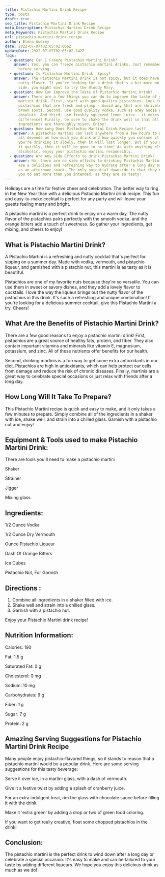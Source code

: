 ```yaml
---
title: Pistachio Martini Drink Recipe
type: posts
draft: true
seo_title: Pistachio Martini Drink Recipe
meta_Description: Pistachio Martini Drink Recipe
meta_Keywords: Pistachio Martini Drink Recipe
url: pistachio-martini-drink-recipe
author: Elena Audrey
date: 2022-07-07T02:05:02.066Z
updateDate: 2022-07-07T02:05:02.142Z
faqs:
  - question: Can I Freeze Pistachio Martini Drink?
    answer: Yes, you can freeze pistachio martini drinks. Just remember to thaw them
      before serving.
  - question: Is Pistachio Martini Drink  Spicy?
    answer: The Pistachio Martini Drink is not spicy, but it does have a slightly
      nutty flavor. If you're looking for a drink that's a bit more on the spicy
      side, you might want to try the Bloody Mary.
  - question: How Can Improve the Taste of Pistachio Martini Drink?
    answer: There are a few things you can do to improve the taste of your pistachio
      martini drink. First, start with good-quality pistachios. Look for
      pistachios that are fresh and plump - Avoid any that are shriveled or have
      brown spots. Second, use good quality vodka, such as Grey Goose or
      absolute. And third, use freshly squeezed lemon juice - it makes a big
      difference! Finally, be sure to shake the drink well so that all of the
      ingredients are thoroughly mixed. Enjoy!
  - question: How Long Does Pistachio Martini Drink Recipe last?
    answer: A pistachio martini can last anywhere from a few hours to a few days. It
      all depends on how much you drink and how quickly you consume it. If
      you're drinking it slowly, then it will last longer. But if you're sipping
      it quickly, then it will be gone in no time! As with anything else
      alcoholic, enjoy your pistachio martini responsibly.
  - question: Are Any Side Effects to drink Pistachio Martini Drink?
    answer: No, there are no side effects to drinking Pistachio Martini drinks. They
      are a delicious and refreshing way to hydrate after a long day or to enjoy
      as an afternoon snack. The only potential downside is that they may cause
      you to eat more than you intended, as they are so tasty!
---
```

Holidays are a time for festive cheer and celebration. The better way to ring in the New Year than with a delicious Pistachio Martini drink recipe. This fun and easy-to-make cocktail is perfect for any party and will leave your guests feeling merry and bright.

A pistachio martini is a perfect drink to enjoy on a warm day. The nutty flavor of the pistachios pairs perfectly with the smooth vodka, and the orange bitters add a touch of sweetness. So gather your ingredients, get mixing, and cheers to enjoy!

## **What is Pistachio Martini Drink?**

A Pistachio Martini is a refreshing and nutty cocktail that's perfect for sipping on a summer day. Made with vodka, vermouth, and pistachio liqueur, and garnished with a pistachio nut, this martini is as tasty as it is beautiful. 

Pistachios are one of my favorite nuts because they're so versatile. You can use them in sweet or savory dishes, and they add a lovely flavor to cocktails. I love the way the liqueur brings out the nutty flavor of the pistachios in this drink. It's such a refreshing and unique combination! If you're looking for a delicious summer cocktail, give this Pistachio Martini a try. Cheers!

## **What Are the Benefits of Pistachio Martini Drink?**

There are a few good reasons to enjoy a pistachio martini drink! First, pistachios are a great source of healthy fats, protein, and fiber. They also contain important vitamins and minerals like vitamin E, magnesium, potassium, and zinc. All of these nutrients offer benefits for our health.

Second, drinking martinis is a fun way to get some extra antioxidants in our diet. Pistachios are high in antioxidants, which can help protect our cells from damage and reduce the risk of chronic diseases. Finally, martinis are a great way to celebrate special occasions or just relax with friends after a long day.

## **How Long Will It Take To Prepare?**

This Pistachio Martini recipe is quick and easy to make, and it only takes a few minutes to prepare. Simply combine all of the ingredients in a shaker with ice, shake well, and strain into a chilled glass. Garnish with a pistachio nut and enjoy!

## **Equipment & Tools used to make Pistachio Martini Drink:**

There are tools you'll need to make a pistachio martini 

Shaker

Strainer

Jigger

Mixing glass.

## **Ingredients:**

1/2 Ounce Vodka

1/2 Ounce Dry Vermouth

Ounce Pistachio Liqueur

Dash Of Orange Bitters

Ice Cubes

Pistachio Nut, For Garnish

## **Directions :**

1. Combine all ingredients in a shaker filled with ice. 
2. Shake well and strain into a chilled glass. 
3. Garnish with a pistachio nut.

Enjoy your Pistachio Martini drink recipe!

## **Nutrition Information:**

Calories: 190

Fat: 1.5 g

Saturated Fat: 0 g

Cholesterol: 0 mg

Sodium: 10 mg

Carbohydrates: 9 g

Fiber: 1 g

Sugar: 7 g 

Protein: 2 g 

## **Amazing Serving Suggestions for Pistachio Martini Drink Recipe**

Many people enjoy pistachio-flavored things, so it stands to reason that a pistachio martini would be a popular drink. Here are some serving suggestions for this tasty beverage:

Serve it over ice, in a martini glass, with a dash of vermouth.

Give it a festive twist by adding a splash of cranberry juice.

For an extra indulgent treat, rim the glass with chocolate sauce before filling it with the drink. 

Make it 'extra green' by adding a drop or two of green food coloring. 

If you want to get really creative, float some chopped pistachios in the drink!

## Conclusion:

The pistachio martini is the perfect drink to wind down after a long day or celebrate a special occasion. It's easy to make and can be tailored to your taste by adding different liqueurs. We hope you enjoy this delicious drink as much as we do!